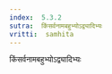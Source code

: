 ```yaml
---
index:  5.3.2
sutra:  किंसर्वनामबहुभ्योऽद्व्यादिभ्यः
vritti:  samhita 
---
```


किंसर्वनामबहुभ्योऽद्व्यादिभ्यः

